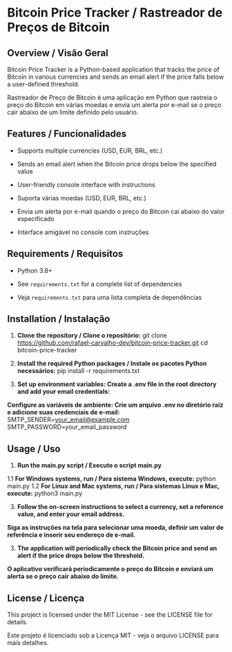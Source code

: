 # Bitcoin Price Tracker / Rastreador de Preços de Bitcoin

## Overview / Visão Geral

Bitcoin Price Tracker is a Python-based application that tracks the price of Bitcoin in various currencies and sends an email alert if the price falls below a user-defined threshold.

Rastreador de Preço de Bitcoin é uma aplicação em Python que rastreia o preço do Bitcoin em várias moedas e envia um alerta por e-mail se o preço cair abaixo de um limite definido pelo usuário.

## Features / Funcionalidades

- Supports multiple currencies (USD, EUR, BRL, etc.)
- Sends an email alert when the Bitcoin price drops below the specified value
- User-friendly console interface with instructions

- Suporta várias moedas (USD, EUR, BRL, etc.)
- Envia um alerta por e-mail quando o preço do Bitcoin cai abaixo do valor especificado
- Interface amigável no console com instruções

## Requirements / Requisitos

- Python 3.8+
- See `requirements.txt` for a complete list of dependencies

- Veja `requirements.txt` para uma lista completa de dependências

## Installation / Instalação

1. **Clone the repository / Clone o repositório:**
   git clone https://github.com/rafael-carvalho-dev/bitcoin-price-tracker.git
   cd bitcoin-price-tracker

2. **Install the required Python packages / Instale os pacotes Python necessários:**
    pip install -r requirements.txt

3. **Set up environment variables: Create a .env file in the root directory and add your email credentials:**

**Configure as variáveis de ambiente: Crie um arquivo .env no diretório raiz e adicione suas credenciais de e-mail:**
    SMTP_SENDER=your_email@example.com
    SMTP_PASSWORD=your_email_password

## Usage / Uso

1. **Run the main.py script / Execute o script main.py**

1.1 **For Windows systems, run / Para sistema Windows, execute:**
    python main.py
1.2 **For Linux and Mac systems, run / Para sistemas Linux e Mac, execute:**
    python3 main.py

3. **Follow the on-screen instructions to select a currency, set a reference value, and enter your email address.**

**Siga as instruções na tela para selecionar uma moeda, definir um valor de referência e inserir seu endereço de e-mail.**

3. **The application will periodically check the Bitcoin price and send an alert if the price drops below the threshold.**

**O aplicativo verificará periodicamente o preço do Bitcoin e enviará um alerta se o preço cair abaixo do limite.**

## License / Licença

This project is licensed under the MIT License - see the LICENSE file for details.

Este projeto é licenciado sob a Licença MIT - veja o arquivo LICENSE para mais detalhes.
